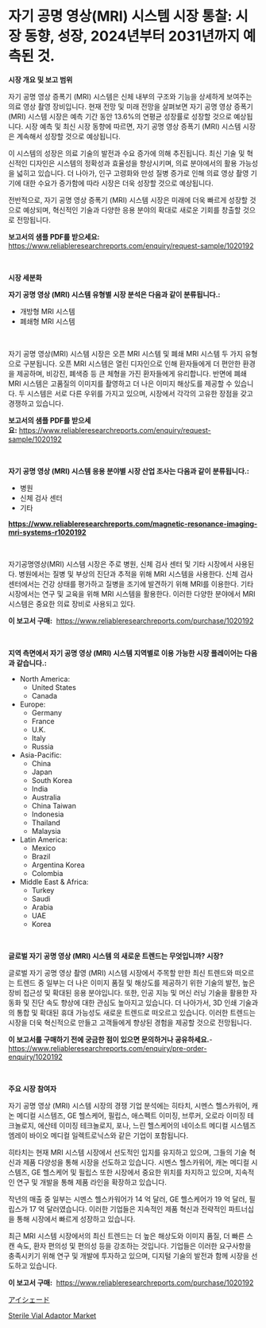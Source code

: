<p><h1>자기 공명 영상(MRI) 시스템 시장 통찰: 시장 동향, 성장, 2024년부터 2031년까지 예측된 것.</h1></p><p><strong>시장 개요 및 보고 범위</strong></p>
<p><p>자기 공명 영상 증폭기 (MRI) 시스템은 신체 내부의 구조와 기능을 상세하게 보여주는 의료 영상 촬영 장비입니다. 현재 전망 및 미래 전망을 살펴보면 자기 공명 영상 증폭기 (MRI) 시스템 시장은 예측 기간 동안 13.6%의 연평균 성장률로 성장할 것으로 예상됩니다. 시장 예측 및 최신 시장 동향에 따르면, 자기 공명 영상 증폭기 (MRI) 시스템 시장은 계속해서 성장할 것으로 예상됩니다.</p><p>이 시스템의 성장은 의료 기술의 발전과 수요 증가에 의해 추진됩니다. 최신 기술 및 혁신적인 디자인은 시스템의 정확성과 효율성을 향상시키며, 의료 분야에서의 활용 가능성을 넓히고 있습니다. 더 나아가, 인구 고령화와 만성 질병 증가로 인해 의료 영상 촬영 기기에 대한 수요가 증가함에 따라 시장은 더욱 성장할 것으로 예상됩니다.</p><p>전반적으로, 자기 공명 영상 증폭기 (MRI) 시스템 시장은 미래에 더욱 빠르게 성장할 것으로 예상되며, 혁신적인 기술과 다양한 응용 분야의 확대로 새로운 기회를 창출할 것으로 전망됩니다.</p></p>
<p><strong>보고서의 샘플 PDF를 받으세요:</strong> <a href="https://www.reliableresearchreports.com/enquiry/request-sample/1020192">https://www.reliableresearchreports.com/enquiry/request-sample/1020192</a></p>
<p>&nbsp;</p>
<p><strong>시장 세분화</strong></p>
<p><strong>자기 공명 영상 (MRI) 시스템 유형별 시장 분석은 다음과 같이 분류됩니다.:</strong></p>
<p><ul><li>개방형 MRI 시스템</li><li>폐쇄형 MRI 시스템</li></ul></p>
<p>&nbsp;</p>
<p><p>자기 공명 영상(MRI) 시스템 시장은 오픈 MRI 시스템 및 폐쇄 MRI 시스템 두 가지 유형으로 구분됩니다. 오픈 MRI 시스템은 열린 디자인으로 인해 환자들에게 더 편안한 환경을 제공하며, 비강진, 폐색증 등 큰 체형을 가진 환자들에게 유리합니다. 반면에 폐쇄 MRI 시스템은 고품질의 이미지를 촬영하고 더 나은 이미지 해상도를 제공할 수 있습니다. 두 시스템은 서로 다른 우위를 가지고 있으며, 시장에서 각각의 고유한 장점을 갖고 경쟁하고 있습니다.</p></p>
<p><strong>보고서의 샘플 PDF를 받으세요:</strong>&nbsp;<a href="https://www.reliableresearchreports.com/enquiry/request-sample/1020192">https://www.reliableresearchreports.com/enquiry/request-sample/1020192</a></p>
<p>&nbsp;</p>
<p><strong> 자기 공명 영상 (MRI) 시스템 응용 분야별 시장 산업 조사는 다음과 같이 분류됩니다.:</strong></p>
<p><ul><li>병원</li><li>신체 검사 센터</li><li>기타</li></ul></p>
<p><strong><a href="https://www.reliableresearchreports.com/magnetic-resonance-imaging-mri-systems-r1020192">https://www.reliableresearchreports.com/magnetic-resonance-imaging-mri-systems-r1020192</a></strong></p>
<p>&nbsp;</p>
<p><p>자기공명영상(MRI) 시스템 시장은 주로 병원, 신체 검사 센터 및 기타 시장에서 사용된다. 병원에서는 질병 및 부상의 진단과 추적을 위해 MRI 시스템을 사용한다. 신체 검사 센터에서는 건강 상태를 평가하고 질병을 조기에 발견하기 위해 MRI를 이용한다. 기타 시장에서는 연구 및 교육을 위해 MRI 시스템을 활용한다. 이러한 다양한 분야에서 MRI 시스템은 중요한 의료 장비로 사용되고 있다.</p></p>
<p><strong>이 보고서 구매:</strong>&nbsp; <a href="https://www.reliableresearchreports.com/purchase/1020192">https://www.reliableresearchreports.com/purchase/1020192</a></p>
<p>&nbsp;</p>
<p><strong>지역 측면에서 자기 공명 영상 (MRI) 시스템 지역별로 이용 가능한 시장 플레이어는 다음과 같습니다.:</strong></p>
<p><ul>
    <li>
        North America:
        <ul>
            <li>United States</li>
            <li>Canada</li>
        </ul>
    </li>
    <li>
        Europe:
        <ul>
            <li>Germany</li>
            <li>France</li>
            <li>U.K.</li>
            <li>Italy</li>
            <li>Russia</li>
        </ul>
    </li>
    <li>
        Asia-Pacific:
        <ul>
            <li>China</li>
            <li>Japan</li>
            <li>South Korea</li>
            <li>India</li>
            <li>Australia</li>
            <li>China Taiwan</li>
            <li>Indonesia</li>
            <li>Thailand</li>
            <li>Malaysia</li>
        </ul>
    </li>
    <li>
        Latin America:
        <ul>
            <li>Mexico</li>
            <li>Brazil</li>
            <li>Argentina Korea</li>
            <li>Colombia</li>
        </ul>
    </li>
    <li>
        Middle East & Africa:
        <ul>
            <li>Turkey</li>
            <li>Saudi</li>
            <li>Arabia</li>
            <li>UAE</li>
            <li>Korea</li>
        </ul>
    </li>
    </ul></p>
<p>&nbsp;</p>
<p><strong>글로벌 자기 공명 영상 (MRI) 시스템 의 새로운 트렌드는 무엇입니까? 시장?</strong></p>
<p><p>글로벌 자기 공명 영상 촬영 (MRI) 시스템 시장에서 주목할 만한 최신 트렌드와 떠오르는 트렌드 중 일부는 더 나은 이미지 품질 및 해상도를 제공하기 위한 기술의 발전, 높은 장비 접근성 및 확대된 응용 분야입니다. 또한, 인공 지능 및 머신 러닝 기술을 활용한 자동화 및 진단 속도 향상에 대한 관심도 높아지고 있습니다. 더 나아가서, 3D 인쇄 기술과의 통합 및 확대된 휴대 가능성도 새로운 트렌드로 떠오르고 있습니다. 이러한 트렌드는 시장을 더욱 혁신적으로 만들고 고객들에게 향상된 경험을 제공할 것으로 전망됩니다.</p></p>
<p><strong>이 보고서를 구매하기 전에 궁금한 점이 있으면 문의하거나 공유하세요.</strong>- <a href="https://www.reliableresearchreports.com/enquiry/pre-order-enquiry/1020192">https://www.reliableresearchreports.com/enquiry/pre-order-enquiry/1020192</a></p>
<p>&nbsp;</p>
<p><strong>주요 시장 참여자</strong></p>
<p><p>자기 공명 영상 (MRI) 시스템 시장의 경쟁 기업 분석에는 히타치, 시멘스 헬스카워어, 캐논 메디컬 시스템즈, GE 헬스케어, 필립스, 애스펙트 이미징, 브루커, 오로라 이미징 테크놀로지, 에산테 이미징 테크놀로지, 포나, 느린 헬스케어의 네이소트 메디컬 시스템즈 엠레이 바이오 메디컬 일렉트로닉스와 같은 기업이 포함됩니다. </p><p>히타치는 현재 MRI 시스템 시장에서 선도적인 입지를 유지하고 있으며, 그들의 기술 혁신과 제품 다양성을 통해 시장을 선도하고 있습니다. 시멘스 헬스카워어, 캐논 메디컬 시스템즈, GE 헬스케어 및 필립스 또한 시장에서 중요한 위치를 차지하고 있으며, 지속적인 연구 및 개발을 통해 제품 라인을 확장하고 있습니다.</p><p>작년의 매출 중 일부는 시멘스 헬스카워어가 14 억 달러, GE 헬스케어가 19 억 달러, 필립스가 17 억 달러였습니다. 이러한 기업들은 지속적인 제품 혁신과 전략적인 파트너십을 통해 시장에서 빠르게 성장하고 있습니다.</p><p>최근 MRI 시스템 시장에서의 최신 트렌드는 더 높은 해상도와 이미지 품질, 더 빠른 스캔 속도, 환자 편의성 및 편의성 등을 강조하는 것입니다. 기업들은 이러한 요구사항을 충족시키기 위해 연구 및 개발에 투자하고 있으며, 디지털 기술의 발전과 함께 시장을 선도하고 있습니다.</p></p>
<p><strong>이 보고서 구매:</strong>&nbsp;&nbsp;<a href="https://www.reliableresearchreports.com/purchase/1020192">https://www.reliableresearchreports.com/purchase/1020192</a></p>
<p><p><a href="https://github.com/mreklxf44233/Market-Research-Report-List-1/blob/main/998729124241.md">アイシェード</a></p><p><a href="https://github.com/CliffMedina6/Market-Research-Report-List-4/blob/main/sterile-vial-adaptor-market.md">Sterile Vial Adaptor Market</a></p></p>